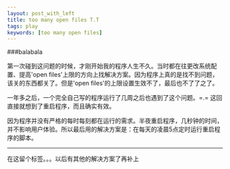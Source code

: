 ```yaml
---
layout: post_with_left
title: too many open files T.T
tags: play
keywords: [too many open files]
---
```


###balabala

第一次碰到这问题的时候，才刚开始我的程序人生不久。当时都在往更改系统配置、提高'open files'上限的方向上找解决方案。因为程序上真的是找不到问题，该关的东西都关了。但是'open files'的上限设置生效不了，最后也不了了之了。    

    
一年多之后，一个完全自己写的程序运行了几周之后也遇到了这个问题。=.= 这回直接就想到了重启程序，而且确实有效。    

    
因为程序并没有严格的每时每刻都在运行的需求。半夜重启程序，几秒钟的时间，并不影响用户体验。所以最后用的解决方案是：在每天的凌晨5点定时运行重启程序的脚本。        

    
---

在这留个标签。。。以后有其他的解决方案了再补上
